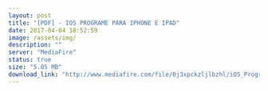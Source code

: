 ```yaml
---
layout: post
title: "[PDF] - IOS PROGRAME PARA IPHONE E IPAD"
date: 2017-04-04 18:52:59
image: /assets/img/
description: ""
server: "MediaFire"
status: true
size: "5.85 MB"
download_link: "http://www.mediafire.com/file/0j3xpckzljlbzhl/iOS_Programe_para_iPhone_e_iPad.pdf"
---
```


